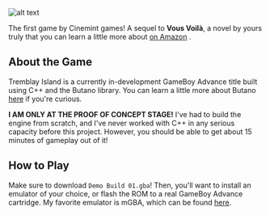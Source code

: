 ![alt text](https://cdn.discordapp.com/attachments/730298249046523924/887631451435175946/Tremblay_Island_Cover_01.png)

The first game by Cinemint games! A sequel to **Vous Voilà**, a novel by yours truly that you can learn a little more about [on Amazon](https://www.amazon.com/dp/B08QCQ8DNV/ref=cm_sw_em_r_mt_dp_A6BZSE5MJ3HET2N6PV8P) .

## About the Game

Tremblay Island is a currently in-development GameBoy Advance title built using C++ and the Butano library. You can learn a little more about Butano [here](https://github.com/GValiente/butano) if you're curious.

**I AM ONLY AT THE PROOF OF CONCEPT STAGE!** I've had to build the engine from scratch, and I've never worked with C++ in any serious capacity before this project. However, you should be able to get about 15 minutes of gameplay out of it!

## How to Play

Make sure to download `Demo Build 01.gba`! Then, you'll want to install an emulator of your choice, or flash the ROM to a real GameBoy Advance cartridge. My favorite emulator is mGBA, which can be found [here](https://mgba.io/downloads.html).
